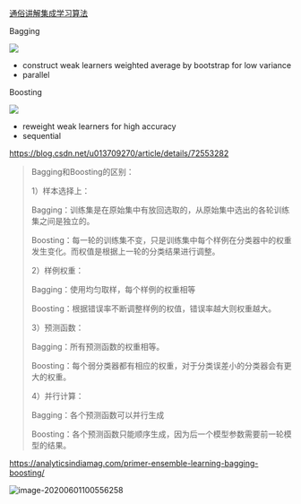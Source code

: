 



[通俗讲解集成学习算法](https://mp.weixin.qq.com/s?__biz=MzIyNjM2MzQyNg==&mid=2247500390&idx=1&sn=6d1b71c680b4b1149c634ad43fe58a32&chksm=e873132bdf049a3d582a2d78b4644bf51a6a8f24fad381959df181b30daf0914686bba6b6813&mpshare=1&scene=1&srcid=&sharer_sharetime=1592154468471&sharer_shareid=54d7b6bf73b347d381a7bff3f78b99d1&key=258be196e48710f75a9a30ce2f2a8de35a828ada8a50c924e1e497373ab4f8fda3ba0712a659f7868bfc0d7cc7bc4c90676f0e1e262b05943c66e3204afbbe005fa3164dd190a87a2012c27fab21c597&ascene=1&uin=NzA3NTE3MTMz&devicetype=Windows+10&version=62080085&lang=en&exportkey=A5sx1hAvbN%2FHw88ZBZ4mlbA%3D&pass_ticket=6vM7fqouj1zwqsAVfhBBfxHSk4lCj7np0%2BM%2FTldrByNy7NQL43jLUUjjjkZz77Rx)

Bagging

![](https://i.loli.net/2020/06/18/8GN2dafMF634vLQ.png)

* construct weak learners weighted average by bootstrap for low variance
* parallel

Boosting

![](https://mmbiz.qpic.cn/mmbiz_jpg/vI9nYe94fsELq5sxjyoM3Z34rxtvMsLkibUBANniahaAlh1LNGboLUQRKhFtyicb9Rtxp29UwaHibVaUVE3Vdcw3DQ/640?wx_fmt=jpeg&tp=webp&wxfrom=5&wx_lazy=1&wx_co=1)

* reweight weak learners for high accuracy
* sequential





https://blog.csdn.net/u013709270/article/details/72553282



> Bagging和Boosting的区别：
>
> 1）样本选择上：
>
> Bagging：训练集是在原始集中有放回选取的，从原始集中选出的各轮训练集之间是独立的。
>
> Boosting：每一轮的训练集不变，只是训练集中每个样例在分类器中的权重发生变化。而权值是根据上一轮的分类结果进行调整。
>
> 2）样例权重：
>
> Bagging：使用均匀取样，每个样例的权重相等
>
> Boosting：根据错误率不断调整样例的权值，错误率越大则权重越大。
>
> 3）预测函数：
>
> Bagging：所有预测函数的权重相等。
>
> Boosting：每个弱分类器都有相应的权重，对于分类误差小的分类器会有更大的权重。
>
> 4）并行计算：
>
> Bagging：各个预测函数可以并行生成
>
> Boosting：各个预测函数只能顺序生成，因为后一个模型参数需要前一轮模型的结果。





https://analyticsindiamag.com/primer-ensemble-learning-bagging-boosting/



![image-20200601100556258](https://i.loli.net/2020/06/01/2CyYLs9QWlxN4wX.png)


